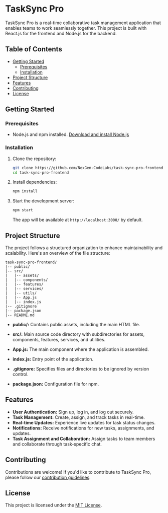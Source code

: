 # TaskSync Pro

TaskSync Pro is a real-time collaborative task management application that enables teams to work seamlessly together. This project is built with React.js for the frontend and Node.js for the backend.

## Table of Contents
- [Getting Started](#getting-started)
  - [Prerequisites](#prerequisites)
  - [Installation](#installation)
- [Project Structure](#project-structure)
- [Features](#features)
- [Contributing](#contributing)
- [License](#license)

## Getting Started

### Prerequisites
- Node.js and npm installed. [Download and install Node.js](https://nodejs.org/)

### Installation
1. Clone the repository:
   ```bash
   git clone https://github.com/NexGen-CodeLabs/task-sync-pro-frontend
   cd task-sync-pro-frontend
   ```

2. Install dependencies:
   ```bash
   npm install
   ```

3. Start the development server:
   ```bash
   npm start
   ```

   The app will be available at `http://localhost:3000/` by default.

## Project Structure

The project follows a structured organization to enhance maintainability and scalability. Here's an overview of the file structure:

```
task-sync-pro-frontend/
|-- public/
|-- src/
|   |-- assets/
|   |-- components/
|   |-- features/
|   |-- services/
|   |-- utils/
|   |-- App.js
|   |-- index.js
|-- .gitignore
|-- package.json
|-- README.md
```

- **public/:** Contains public assets, including the main HTML file.

- **src/:** Main source code directory with subdirectories for assets, components, features, services, and utilities.

- **App.js:** The main component where the application is assembled.

- **index.js:** Entry point of the application.

- **.gitignore:** Specifies files and directories to be ignored by version control.

- **package.json:** Configuration file for npm.

## Features

- **User Authentication:** Sign up, log in, and log out securely.
- **Task Management:** Create, assign, and track tasks in real-time.
- **Real-time Updates:** Experience live updates for task status changes.
- **Notifications:** Receive notifications for new tasks, assignments, and updates.
- **Task Assignment and Collaboration:** Assign tasks to team members and collaborate through task-specific chat.

## Contributing

Contributions are welcome! If you'd like to contribute to TaskSync Pro, please follow our [contribution guidelines](CONTRIBUTING.md).

## License

This project is licensed under the [MIT License](LICENSE).
```

